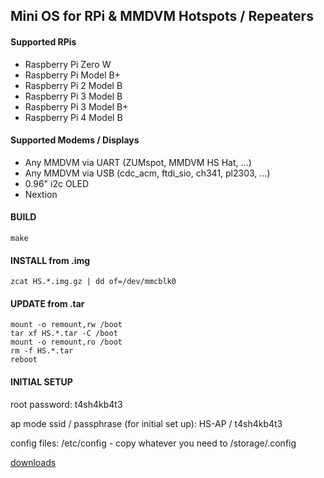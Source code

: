 ## Mini OS for RPi & MMDVM Hotspots / Repeaters

#### Supported RPis

- Raspberry Pi Zero W
- Raspberry Pi Model B+
- Raspberry Pi 2 Model B
- Raspberry Pi 3 Model B
- Raspberry Pi 3 Model B+
- Raspberry Pi 4 Model B

#### Supported Modems / Displays

- Any MMDVM via UART (ZUMspot, MMDVM HS Hat, ...)
- Any MMDVM via USB (cdc_acm, ftdi_sio, ch341, pl2303, ...)
- 0.96" i2c OLED
- Nextion

#### BUILD

```
make
```

#### INSTALL from .img

```
zcat HS.*.img.gz | dd of=/dev/mmcblk0
```

#### UPDATE from .tar

```
mount -o remount,rw /boot
tar xf HS.*.tar -C /boot
mount -o remount,ro /boot
rm -f HS.*.tar
reboot
```

#### INITIAL SETUP
root password: t4sh4kb4t3

ap mode ssid / passphrase (for initial set up): HS-AP / t4sh4kb4t3

config files: /etc/config - copy whatever you need to /storage/.config

[downloads](https://saraev.ca/pub/HS)
